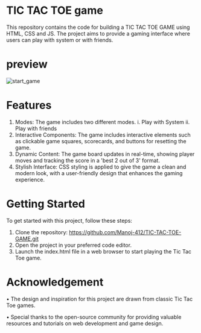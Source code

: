 # TIC TAC TOE game
This repository contains the code for building a TIC TAC TOE GAME using HTML, CSS and JS. The project aims to provide a gaming interface where users can play with system or with friends.

# preview
![start_game](https://github.com/user-attachments/assets/6805b36c-9b6d-476e-96cb-64cfc5dbb920)

# Features
1. Modes: The game includes two different modes.
 i. Play with System
ii. Play with friends
2. Interactive Components: The game includes interactive elements such as clickable game squares, scorecards, and buttons for resetting the game.
3. Dynamic Content: The game board updates in real-time, showing player moves and tracking the score in a 'best 2 out of 3' format.
4. Stylish Interface: CSS styling is applied to give the game a clean and modern look, with a user-friendly design that enhances the gaming experience.


# Getting Started
To get started with this project, follow these steps:
1. Clone the repository: https://github.com/Manoj-412/TIC-TAC-TOE-GAME.git
2. Open the project in your preferred code editor.
3. Launch the index.html file in a web browser to start playing the Tic Tac Toe game.

# Acknowledgement
• The design and inspiration for this project are drawn from classic Tic Tac Toe games.

• Special thanks to the open-source community for providing valuable resources and tutorials on web development and game design.
